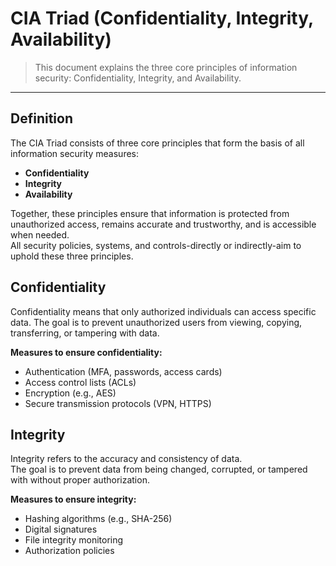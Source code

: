 # CIA Triad (Confidentiality, Integrity, Availability)
> This document explains the three core principles of information security: Confidentiality, Integrity, and Availability.

---

## Definition
The CIA Triad consists of three core principles that form the basis of all information security measures:
- **Confidentiality**
- **Integrity**
- **Availability**

Together, these principles ensure that information is protected from unauthorized access, remains accurate and trustworthy, and is accessible when needed.<br>
All security policies, systems, and controls-directly or indirectly-aim to uphold these three principles.

## Confidentiality
Confidentiality means that only authorized individuals can access specific data.
The goal is to prevent unauthorized users from viewing, copying, transferring, or tampering with data.

**Measures to ensure confidentiality:**
- Authentication (MFA, passwords, access cards)
- Access control lists (ACLs)
- Encryption (e.g., AES)
- Secure transmission protocols (VPN, HTTPS)

## Integrity
Integrity refers to the accuracy and consistency of data.<br>
The goal is to prevent data from being changed, corrupted, or tampered with without proper authorization.

**Measures to ensure integrity:**
- Hashing algorithms (e.g., SHA-256)
- Digital signatures
- File integrity monitoring
- Authorization policies
